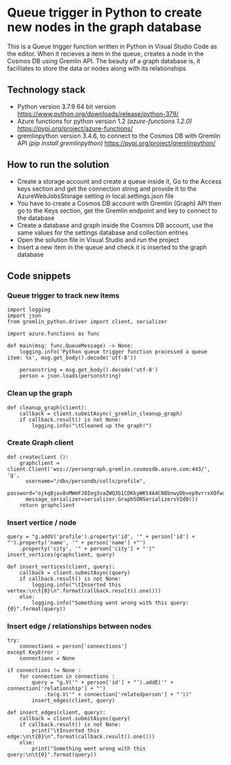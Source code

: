 # Queue trigger in Python to create new nodes in the graph database

This is a Queue trigger function written in Python in Visual Studio Code as the editor. When it recieves a item in the queue, creates a node in the Cosmos DB using Gremlin API. The beauty of a graph database is, it facililates to store the data or nodes along with its relationships 

## Technology stack  
* Python version 3.7.9 64 bit version https://www.python.org/downloads/release/python-379/
* Azure functions for python version 1.2 *(azure-functions 1.2.0)* https://pypi.org/project/azure-functions/
* gremlinpython version 3.4.6, to connect to the Cosmos DB with Gremlin API *(pip install gremlinpython)* https://pypi.org/project/gremlinpython/

## How to run the solution
 * Create a storage account and create a queue inside it, Go to the Access keys section and get the connection string and provide it to the AzureWebJobsStorage setting in local.settings.json file
 * You have to create a Cosmos DB account with Gremlin (Graph) API then go to the Keys section, get the Gremlin endpoint and key to connect to the database
 * Create a database and graph inside the Cosmos DB account, use the same values for the settings database and collection entries
 * Open the solution file in Visual Studio and run the project
 * Insert a new item in the queue and check it is inserted to the graph database

## Code snippets
### Queue trigger to track new items
```
import logging
import json
from gremlin_python.driver import client, serializer

import azure.functions as func

def main(msg: func.QueueMessage) -> None:
    logging.info('Python queue trigger function processed a queue item: %s', msg.get_body().decode('utf-8'))

    personstring = msg.get_body().decode('utf-8')
    person = json.loads(personstring)
```

### Clean up the graph
```
def cleanup_graph(client):
    callback = client.submitAsync(_gremlin_cleanup_graph)
    if callback.result() is not None:
        logging.info("\tCleaned up the graph!")
 ```

### Create Graph client
```
def createclient ():
    graphclient = client.Client('wss://persongraph.gremlin.cosmosdb.azure.com:443/', 'g', 
      username="/dbs/persondb/colls/profile",
      password="ojkqBjav8vMWmFJOIeg3vaZWQ3b1CDKkyWKt4A4CN8bnwyDbvep9vrrxXOfwxvEGX15mnrbDDCmp2IMbaktzVA==", 
      message_serializer=serializer.GraphSONSerializersV2d0())
    return graphclient
```

### Insert vertice / node
```
query = "g.addV('profile').property('id', '" + person['id'] + "').property('name', '" + person['name'] +"')
    .property('city', '" + person['city'] + "')"
insert_vertices(graphclient, query)
    
def insert_vertices(client, query):
    callback = client.submitAsync(query)
    if callback.result() is not None:
        logging.info("\tInserted this vertex:\n\t{0}\n".format(callback.result().one()))
    else:
        logging.info("Something went wrong with this query: {0}".format(query))
```

### Insert edge / relationships between nodes
```
try:
    connections = person['connections']
except KeyError :
    connections = None

if connections != None : 
    for connection in connections :
        query = "g.V('" + person['id'] + "').addE('" +  connection['relationship'] + "')
            .to(g.V('" + connection['relatedperson'] + "'))"
        insert_edges(client, query)
            
def insert_edges(client, query):
    callback = client.submitAsync(query)
    if callback.result() is not None:
        print("\tInserted this edge:\n\t{0}\n".format(callback.result().one()))
    else:
        print("Something went wrong with this query:\n\t{0}".format(query))
```
